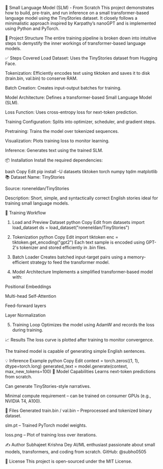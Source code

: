 🧠 Small Language Model (SLM) - From Scratch
This project demonstrates how to build, pre-train, and run inference on a small transformer-based language model using the TinyStories dataset. It closely follows a minimalistic approach inspired by Karpathy’s nanoGPT and is implemented using Python and PyTorch.

🧩 Project Structure
The entire training pipeline is broken down into intuitive steps to demystify the inner workings of transformer-based language models.

✅ Steps Covered
Load Dataset: Uses the TinyStories dataset from Hugging Face.

Tokenization: Efficiently encodes text using tiktoken and saves it to disk (train.bin, val.bin) to conserve RAM.

Batch Creation: Creates input-output batches for training.

Model Architecture: Defines a transformer-based Small Language Model (SLM).

Loss Function: Uses cross-entropy loss for next-token prediction.

Training Configuration: Splits into optimizer, scheduler, and gradient steps.

Pretraining: Trains the model over tokenized sequences.

Visualization: Plots training loss to monitor learning.

Inference: Generates text using the trained SLM.

📦 Installation
Install the required dependencies:

bash
Copy
Edit
pip install -U datasets tiktoken torch numpy tqdm matplotlib
📚 Dataset
Name: TinyStories

Source: roneneldan/TinyStories

Description: Short, simple, and syntactically correct English stories ideal for training small language models.

🧪 Training Workflow
1. Load and Preview Dataset
python
Copy
Edit
from datasets import load_dataset
ds = load_dataset("roneneldan/TinyStories")
2. Tokenization
python
Copy
Edit
import tiktoken
enc = tiktoken.get_encoding("gpt2")
Each text sample is encoded using GPT-2's tokenizer and stored efficiently in .bin files.

3. Batch Loader
Creates batched input-target pairs using a memory-efficient strategy to feed the transformer model.

4. Model Architecture
Implements a simplified transformer-based model with:

Positional Embeddings

Multi-head Self-Attention

Feed-forward layers

Layer Normalization

5. Training Loop
Optimizes the model using AdamW and records the loss during training.

📈 Results
The loss curve is plotted after training to monitor convergence.

The trained model is capable of generating simple English sentences.

💡 Inference Example
python
Copy
Edit
context = torch.zeros((1, 1), dtype=torch.long)
generated_text = model.generate(context, max_new_tokens=100)
🧠 Model Capabilities
Learns next-token predictions from scratch.

Can generate TinyStories-style narratives.

Minimal compute requirement – can be trained on consumer GPUs (e.g., NVIDIA T4, A100).

📂 Files Generated
train.bin / val.bin – Preprocessed and tokenized binary dataset.

slm.pt – Trained PyTorch model weights.

loss.png – Plot of training loss over iterations.

✍️ Author
Subhajeet Krishna Dey
AI/ML enthusiast passionate about small models, transformers, and coding from scratch.
GitHub: @subho0505

📜 License
This project is open-sourced under the MIT License.

